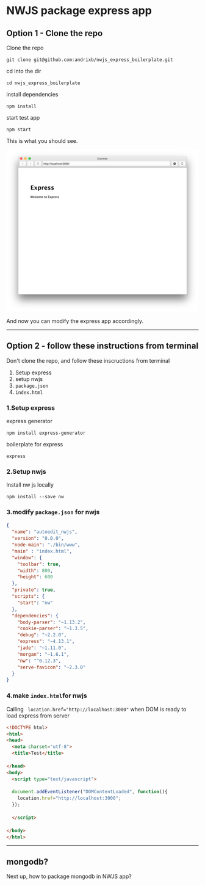 # NWJS package express app

## Option 1 - Clone the repo

Clone the repo 

```
git clone git@github.com:andrixb/nwjs_express_boilerplate.git
```

cd into the dir 

```
cd nwjs_express_boilerplate
```

install dependencies 

```
npm install
```

start test app 

```
npm start
```

This is what you should see. 

![Express example app](./img/express_example.png)

And now you can modify the express app accordingly. 

---

## Option 2 - follow these instructions from terminal 

Don't clone the repo, and follow these inscructions from terminal 

1. Setup express
2. setup nwjs
3. `package.json` 
4. `index.html`

### 1.Setup express 

express generator
```
npm install express-generator
```

boilerplate for express

```
express
```

### 2.Setup nwjs 

Install nw js locally

```
npm install --save nw
```


### 3.modify `package.json` for nwjs 

```json
{
  "name": "autoedit_nwjs",
  "version": "0.0.0",
  "node-main": "./bin/www",
  "main" : "index.html",
  "window": {
    "toolbar": true,
    "width": 800,
    "height": 600
  },
  "private": true,
  "scripts": {
    "start": "nw"
  },
  "dependencies": {
    "body-parser": "~1.13.2",
    "cookie-parser": "~1.3.5",
    "debug": "~2.2.0",
    "express": "~4.13.1",
    "jade": "~1.11.0",
    "morgan": "~1.6.1",
    "nw": "^0.12.3",
    "serve-favicon": "~2.3.0"
  }
}
```


### 4.make `index.html`for nwjs 

Calling ` location.href="http://localhost:3000"` when DOM is ready to load express from server

```html
<!DOCTYPE html>
<html>
<head>
  <meta charset="utf-8">
  <title>Test</title>

</head>
<body>
  <script type="text/javascript">

  document.addEventListener("DOMContentLoaded", function(){
    location.href="http://localhost:3000";
  });

  </script>

</body>
</html>
```

----

## mongodb?
Next up, how to package mongodb in NWJS app?